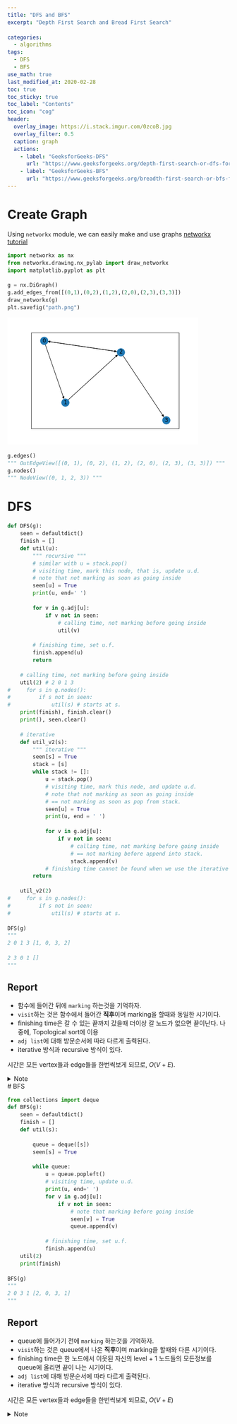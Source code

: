 ```yaml
---
title: "DFS and BFS"
excerpt: "Depth First Search and Bread First Search"

categories:
  - algorithms
tags:
  - DFS
  - BFS
use_math: true
last_modified_at: 2020-02-28
toc: true
toc_sticky: true
toc_label: "Contents"
toc_icon: "cog"
header:
  overlay_image: https://i.stack.imgur.com/0zcoB.jpg
  overlay_filter: 0.5
  caption: graph 
  actions:
    - label: "GeeksforGeeks-DFS"
      url: "https://www.geeksforgeeks.org/depth-first-search-or-dfs-for-a-graph/"
    - label: "GeeksforGeeks-BFS"
      url: "https://www.geeksforgeeks.org/breadth-first-search-or-bfs-for-a-graph/"
---
```


# Create Graph
Using `networkx` module, we can easily make and use graphs
[networkx tutorial](https://networkx.github.io/documentation/networkx-1.10/tutorial/tutorial.html)
```python
import networkx as nx
from networkx.drawing.nx_pylab import draw_networkx
import matplotlib.pyplot as plt

g = nx.DiGraph()
g.add_edges_from([(0,1),(0,2),(1,2),(2,0),(2,3),(3,3)])
draw_networkx(g)
plt.savefig("path.png")
```

![](/assets/images/algorithms/20-02-28-graph.png)

```python
g.edges()
""" OutEdgeView([(0, 1), (0, 2), (1, 2), (2, 0), (2, 3), (3, 3)]) """
g.nodes()
""" NodeView((0, 1, 2, 3)) """
```

# DFS

```python
def DFS(g):
    seen = defaultdict()
    finish = []
    def util(u):
        """ recursive """
        # similar with u = stack.pop()
        # visiting time, mark this node, that is, update u.d.
        # note that not marking as soon as going inside
        seen[u] = True
        print(u, end=' ')
        
        for v in g.adj[u]:
            if v not in seen:
                # calling time, not marking before going inside
                util(v)
        
        # finishing time, set u.f.
        finish.append(u)
        return 
    
    # calling time, not marking before going inside
    util(2) # 2 0 1 3
#     for s in g.nodes():
#         if s not in seen:
#             util(s) # starts at s.
    print(finish), finish.clear()
    print(), seen.clear()
    
    # iterative 
    def util_v2(s):
        """ iterative """
        seen[s] = True
        stack = [s]
        while stack != []:
            u = stack.pop()
            # visiting time, mark this node, and update u.d.
            # note that not marking as soon as going inside
            # == not marking as soon as pop from stack.
            seen[u] = True
            print(u, end = ' ')
            
            for v in g.adj[u]:
                if v not in seen:
                    # calling time, not marking before going inside 
                    # == not marking before append into stack.
                    stack.append(v)
            # finishing time cannot be found when we use the iterative way.
        return 
        
    util_v2(2)
#     for s in g.nodes():
#         if s not in seen:
#             util(s) # starts at s.

DFS(g)
"""
2 0 1 3 [1, 0, 3, 2]

2 3 0 1 []
"""
```

## Report
* 함수에 들어간 뒤에 `marking` 하는것을 기억하자.  
* `visit`하는 것은 함수에서 들어간 **직후**이며 marking을 할때와 동일한 시기이다. 
* finishing time은 갈 수 있는 끝까지 갔을때 더이상 갈 노드가 없으면 끝이난다. 나중에, Topological sort에 이용
* `adj list`에 대해 방문순서에 따라 다르게 출력된다.  
* iterative 방식과 recursive 방식이 있다.  

시간은 모든 vertex들과 edge들을 한번씩보게 되므로,  $O(V+E)$.

<details> <summary> Note </summary>iterative방식을 사용할경우 finishing time을 찾는것은 불가능 </details>
# BFS

```python
from collections import deque
def BFS(g):
    seen = defaultdict()
    finish = []
    def util(s):
        
        queue = deque([s])
        seen[s] = True
        
        while queue:
            u = queue.popleft()
            # visiting time, update u.d.
            print(u, end=' ')
            for v in g.adj[u]:
                if v not in seen:
                    # note that marking before going inside
                    seen[v] = True
                    queue.append(v)
            
            # finishing time, set u.f.
            finish.append(u)
    util(2)
    print(finish)
        
BFS(g) 
""" 
2 0 3 1 [2, 0, 3, 1] 
"""
```

## Report
* queue에 들어가기 전에 `marking` 하는것을 기억하자.  
* `visit`하는 것은 queue에서 나온 **직후**이며 marking을 할때와 다른 시기이다.  
* finishing time은 한 노드에서 이웃된 자신의 level + 1  노드들의 모든정보를 queue에 올리면 끝이 나는 시기이다.
* `adj list`에 대해 방문순서에 따라 다르게 출력된다.  
* iterative 방식과 recursive 방식이 있다.

시간은 모든 vertex들과 edge들을 한번씩보게 되므로, $O(V+E)$

<details> <summary> Note </summary> queue를 사용하므로 stack방식인 recursive방식으로는 구현하기 까다롭다. <a href="https://www.techiedelight.com/breadth-first-search/"> blog </a> </details>

